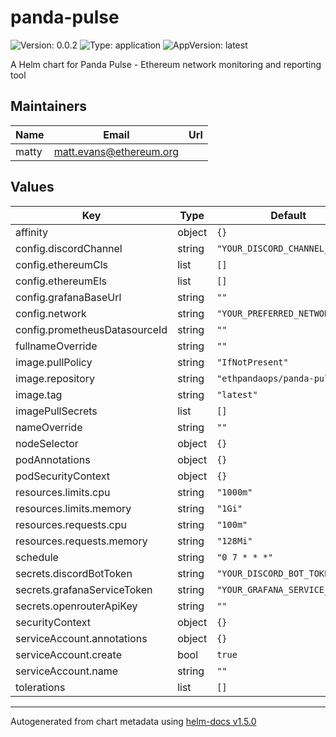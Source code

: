 # panda-pulse

![Version: 0.0.2](https://img.shields.io/badge/Version-0.0.2-informational?style=flat-square) ![Type: application](https://img.shields.io/badge/Type-application-informational?style=flat-square) ![AppVersion: latest](https://img.shields.io/badge/AppVersion-latest-informational?style=flat-square)

A Helm chart for Panda Pulse - Ethereum network monitoring and reporting tool

## Maintainers

| Name | Email | Url |
| ---- | ------ | --- |
| matty | matt.evans@ethereum.org |  |

## Values

| Key | Type | Default | Description |
|-----|------|---------|-------------|
| affinity | object | `{}` |  |
| config.discordChannel | string | `"YOUR_DISCORD_CHANNEL_ID"` |  |
| config.ethereumCls | list | `[]` |  |
| config.ethereumEls | list | `[]` |  |
| config.grafanaBaseUrl | string | `""` |  |
| config.network | string | `"YOUR_PREFERRED_NETWORK"` |  |
| config.prometheusDatasourceId | string | `""` |  |
| fullnameOverride | string | `""` |  |
| image.pullPolicy | string | `"IfNotPresent"` |  |
| image.repository | string | `"ethpandaops/panda-pulse"` |  |
| image.tag | string | `"latest"` |  |
| imagePullSecrets | list | `[]` |  |
| nameOverride | string | `""` |  |
| nodeSelector | object | `{}` |  |
| podAnnotations | object | `{}` |  |
| podSecurityContext | object | `{}` |  |
| resources.limits.cpu | string | `"1000m"` |  |
| resources.limits.memory | string | `"1Gi"` |  |
| resources.requests.cpu | string | `"100m"` |  |
| resources.requests.memory | string | `"128Mi"` |  |
| schedule | string | `"0 7 * * *"` |  |
| secrets.discordBotToken | string | `"YOUR_DISCORD_BOT_TOKEN"` |  |
| secrets.grafanaServiceToken | string | `"YOUR_GRAFANA_SERVICE_TOKEN"` |  |
| secrets.openrouterApiKey | string | `""` |  |
| securityContext | object | `{}` |  |
| serviceAccount.annotations | object | `{}` |  |
| serviceAccount.create | bool | `true` |  |
| serviceAccount.name | string | `""` |  |
| tolerations | list | `[]` |  |

----------------------------------------------
Autogenerated from chart metadata using [helm-docs v1.5.0](https://github.com/norwoodj/helm-docs/releases/v1.5.0)
